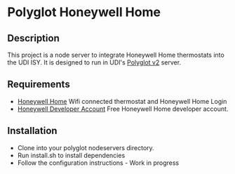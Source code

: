 # Polyglot Honeywell Home

## Description
This project is a node server to integrate Honeywell Home thermostats into the UDI ISY. It is designed to run in UDI's [Polyglot v2](https://github.com/UniversalDevicesInc/polyglot-v2) server.

## Requirements
* [Honeywell Home](https://www.honeywellhome.com/) Wifi connected thermostat and Honeywell Home Login
* [Honeywell Developer Account](https://developer.honeywell.com) Free Honeywell Home developer account.

## Installation
* Clone into your polyglot nodeservers directory.
* Run install.sh to install dependencies
* Follow the configuration instructions - Work in progress